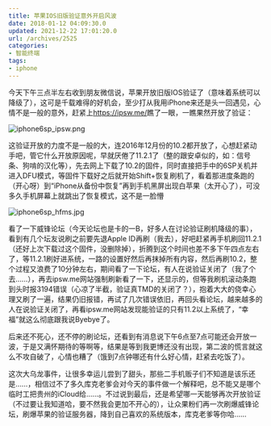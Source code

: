 ```yaml
---
title: 苹果IOS旧版验证意外开启风波
date: 2018-01-12 04:09:30.0
updated: 2021-12-22 17:01:20.0
url: /archives/2525
categories: 
- 智能终端
tags: 
- iphone
---
```


今天下午三点半左右收到朋友微信说，苹果开放旧版IOS验证了（意味着系统可以降级了），这可是千载难得的好机会，至少打从我用iPhone来还是头一回遇见，心情不是一般的意外，赶紧上<a href="https://ipsw.me/"></a><a href="https://ipsw.me/">https://ipsw.me/</a>瞧了一眼，一瞧果然开放了验证：

<img src="https://api.uu126.cn/usr/uploads/2018/01/3722535076.png" alt="iphone6sp_ipsw.png" title="iphone6sp_ipsw.png">

这验证开放的力度不是一般的大，连2016年12月份的10.2都开放了，心想赶紧动手吧，管它什么开放原因呢，早就厌倦了11.2.1了（整的跟安卓似的，如：信号条、狗啃的汉化等），先去网上下载了10.2的固件，同时直接把手中的6SP关机并进入DFU模式，等固件下载好之后就开始Shift+恢复刷机了，看着那进度条跑的（开心呀）到“iPhone从备份中恢复”再到手机黑屏出现白苹果（太开心了），可没多久手机屏幕上就跳出了恢复模式，这不是一脸懵

<img src="https://api.uu126.cn/usr/uploads/2018/01/1364713659.jpg" alt="iphone6sp_hfms.jpg" title="iphone6sp_hfms.jpg">

看了一下威锋论坛（今天论坛也是卡的一B，好多人在讨论验证刷机降级的事），看到有几个坛友说刷之前要先退Apple ID再刷（我去），好吧赶紧再手机刷回11.2.1（还好上次下载过这个固件，没删除掉），折腾到这个时间也差不多下午四点左右了，等11.2.1刷好进系统，一路的设置好然后再抹掉所有内容，然后再刷10.2，整个过程又浪费了10分钟左右，期间看了一下论坛，有人在说验证关闭了（我了个去……），再去ipsw.me网站强制刷新看了一下，还显示的，但等我刷机滚动条跑到头时报3194错误（心凉了半截，验证真TMD的关闭了？），抱着大大的侥幸心理又刷了一遍，结果仍旧报错，再试了几次错误依旧，再回头看论坛，越来越多的人在说验证关闭了，再看ipsw.me网站发现能验证的只有11.2以上系统了，“幸福”就这么彻底跟我说Byebye了。

后来还不死心，还不停的刷论坛，还看到有消息说下午6点至7点可能还会开放一波，于是又满怀期待的等啊等，结果是等到我更博还没有出现，第二波的慌言就这么不攻自破了，心情也糟了（饿到7点钟哪还有什么好心情，赶紧去吃饭了）。

这次大乌龙事件，让很多幸运儿尝到了甜头，那些二手机贩子们不知道是该乐还是……，相信过不了多久库克老爹会对今天的事件做一个解释吧，总不能又是哪个临时工把贵州的iCloud给……。不过说到最后，还是希望哪一天能够再次开放验证（不过要让我知道哈，要不然我会更加不开心的），让众果粉们再一次刷爆威锋论坛，刷爆苹果的验证服务器，降到自己喜欢的系统版本，库克老爹等你哈……